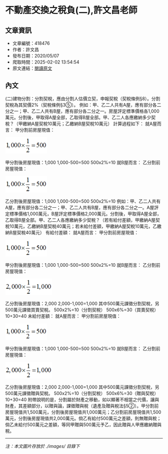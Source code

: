 # 不動產交換之稅負(二),許文昌老師

## 文章資訊
- 文章編號：418476
- 作者：許文昌
- 發布日期：2020/05/07
- 爬取時間：2025-02-02 13:54:54
- 原文連結：[閱讀原文](https://real-estate.get.com.tw/Columns/detail.aspx?no=418476)

## 內文
(二)建物分割：分割契稅，應由分割人估價立契，申報契稅（契稅條例§8）。分割契稅為其契價2%（契稅條例§3⑤）。
例如：甲、乙二人共有A屋，應有部分各二分之一；甲、乙二人共有B屋，應有部分各二分之一。房屋評定標準價格各1,000萬元。分割後，甲取得A屋全部，乙取得B屋全部。甲、乙二人各應繳納多少契稅？（甲繳納A屋契稅10萬元；乙繳納B屋契稅10萬元）
計算過程如下：
就A屋而言：
甲分割前房屋現值：

![圖片](./images/418476_c48c3bf40f13e0226f1d75a79a1192b0.png)

甲分割後房屋現值：1,000
1,000-500=500
500x2%=10
就B屋而言：
乙分割前房屋現值：

![圖片](./images/418476_c48c3bf40f13e0226f1d75a79a1192b0.png)

乙分割後房屋現值：1,000
1,000-500=500
500x2%=10
例如：甲、乙二人共有A屋，應有部分各二分之一；甲、乙二人共有B屋，應有部分各二分之一。A屋評定標準價格1,000萬元，B屋評定標準價格2,000萬元。分割後，甲取得A屋全部，乙取得B屋全部。甲、乙二人各應繳納多少契稅？（若有給付差額，甲繳納A屋契稅10萬元，乙繳納B屋契稅40萬元；若未給付差額，甲繳納A屋契稅10萬元，乙繳納B屋契稅40萬元）
有給付差額：
就A屋而言：
甲分割前房屋現值：

![圖片](./images/418476_c48c3bf40f13e0226f1d75a79a1192b0.png)

甲分割後房屋現值：1,000
1,000-500=500
500x2%=10
就B屋而言：
乙分割前房屋現值：

![圖片](./images/418476_3be9d740a3762c9a560c35afe54d4f43.png)

乙分割後房屋現值：2,000
2,000-1,000=1,000
其中500萬元課徵分割契稅，另500萬元課徵買賣契稅。
500x2%=10（分割契稅）
500x6%=30（買賣契稅）
10+30=40
未給付差額：
就A屋而言：
甲分割前房屋現值：

![圖片](./images/418476_c48c3bf40f13e0226f1d75a79a1192b0.png)

甲分割後房屋現值：1,000
1,000-500=500
500x2%=10
就B屋而言：
乙分割前房屋現值：

![圖片](./images/418476_3be9d740a3762c9a560c35afe54d4f43.png)

乙分割後房屋現值：2,000
2,000-1,000=1,000
其中500萬元課徵分割契稅，另500萬元課徵贈與契稅。
500x2%=10（分割契稅）
500x6%=30（贈與契稅）
10+30=40
附帶說明的是，分割屬於財產之移動，如以顯著不相當之代價，讓與財產，其差額部分，以贈與論，課徵贈與稅（遺產及贈與稅法§5②）。甲分割前房屋現值共1,500萬元，分割後房屋現值共1,000萬元；乙分割前房屋現值共1,500萬元，分割後房屋現值共2,000萬元。倘乙有給付500萬元之差額，則無贈與稅；倘乙未給付500萬元之差額，等同甲贈與500萬元予乙，因此贈與人甲應繳納贈與稅。

---
*注：本文圖片存放於 ./images/ 目錄下*
